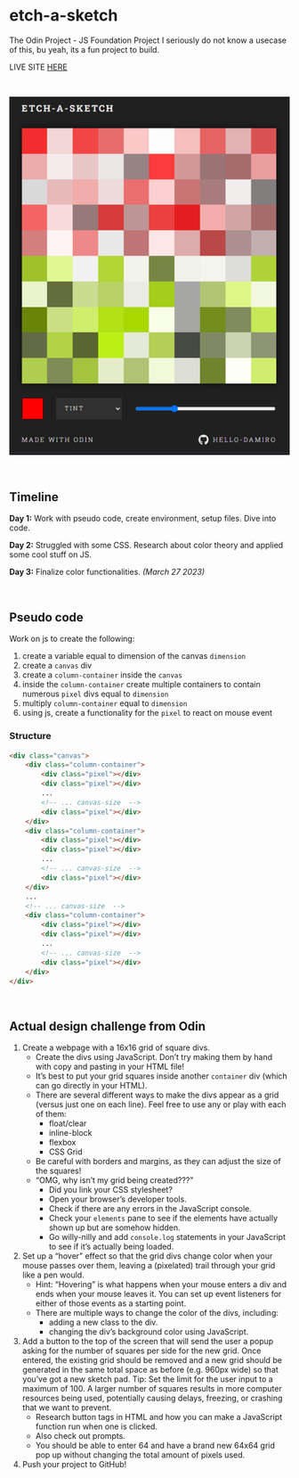 # etch-a-sketch

The Odin Project - JS Foundation Project
I seriously do not know a usecase of this, bu yeah, its a fun project to build.

LIVE SITE [HERE](https://hello-damiro.github.io/etch-a-sketch)

</br>

![Screenshot](https://github.com/hello-damiro/etch-a-sketch/blob/main/assets/screenshot.png?raw=true)

</br>

## Timeline

**Day 1:** Work with pseudo code, create environment, setup files. Dive into code.

**Day 2:** Struggled with some CSS. Research about color theory and applied some cool stuff on JS.

**Day 3:** Finalize color functionalities. _(March 27 2023)_

</br>

## Pseudo code

Work on js to create the following:

1. create a variable equal to dimension of the canvas `dimension`
2. create a `canvas` div
3. create a `column-container` inside the `canvas`
4. inside the `column-container` create multiple containers to contain numerous `pixel` divs equal to `dimension`
5. multiply `column-container` equal to `dimension`
6. using js, create a functionality for the `pixel` to react on mouse event

### Structure

```html
<div class="canvas">
    <div class="column-container">
        <div class="pixel"></div>
        <div class="pixel"></div>
        ...
        <!-- ... canvas-size  -->
        <div class="pixel"></div>
    </div>
    <div class="column-container">
        <div class="pixel"></div>
        <div class="pixel"></div>
        ...
        <!-- ... canvas-size  -->
        <div class="pixel"></div>
    </div>
    ...
    <!-- ... canvas-size  -->
    <div class="column-container">
        <div class="pixel"></div>
        <div class="pixel"></div>
        ...
        <!-- ... canvas-size  -->
        <div class="pixel"></div>
    </div>
</div>
```

</br>

## Actual design challenge from Odin

1. Create a webpage with a 16x16 grid of square divs.
    - Create the divs using JavaScript. Don’t try making them by hand with copy and pasting in your HTML file!
    - It’s best to put your grid squares inside another `container` div (which can go directly in your HTML).
    - There are several different ways to make the divs appear as a grid (versus just one on each line). Feel free to use any or play with each of them:
        - float/clear
        - inline-block
        - flexbox
        - CSS Grid
    - Be careful with borders and margins, as they can adjust the size of the squares!
    - “OMG, why isn’t my grid being created???”
        - Did you link your CSS stylesheet?
        - Open your browser’s developer tools.
        - Check if there are any errors in the JavaScript console.
        - Check your `elements` pane to see if the elements have actually shown up but are somehow hidden.
        - Go willy-nilly and add `console.log` statements in your JavaScript to see if it’s actually being loaded.
2. Set up a “hover” effect so that the grid divs change color when your mouse passes over them, leaving a (pixelated) trail through your grid like a pen would.
    - Hint: “Hovering” is what happens when your mouse enters a div and ends when your mouse leaves it. You can set up event listeners for either of those events as a starting point.
    - There are multiple ways to change the color of the divs, including:
        - adding a new class to the div.
        - changing the div’s background color using JavaScript.
3. Add a button to the top of the screen that will send the user a popup asking for the number of squares per side for the new grid. Once entered, the existing grid should be removed and a new grid should be generated in the same total space as before (e.g. 960px wide) so that you’ve got a new sketch pad. Tip: Set the limit for the user input to a maximum of 100. A larger number of squares results in more computer resources being used, potentially causing delays, freezing, or crashing that we want to prevent.
    - Research button tags in HTML and how you can make a JavaScript function run when one is clicked.
    - Also check out prompts.
    - You should be able to enter 64 and have a brand new 64x64 grid pop up without changing the total amount of pixels used.
4. Push your project to GitHub!
